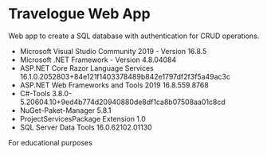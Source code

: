 # Travelogue Web App

Web app to create a SQL database with authentication for CRUD operations.

* Microsoft Visual Studio Community 2019 - Version 16.8.5
* Microsoft .NET Framework - Version 4.8.04084
* ASP.NET Core Razor Language Services   16.1.0.2052803+84e121f1403378489b842e1797df2f3f5a49ac3c
* ASP.NET Web Frameworks and Tools 2019   16.8.559.8768
* C#-Tools   3.8.0-5.20604.10+9ed4b774d20940880de8df1ca8b07508aa01c8cd
* NuGet-Paket-Manager   5.8.1
* ProjectServicesPackage Extension   1.0
* SQL Server Data Tools   16.0.62102.01130

For educational purposes
